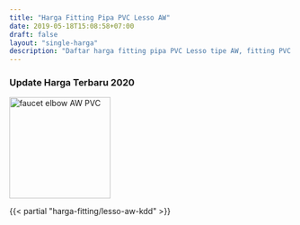 ```yaml
---
title: "Harga Fitting Pipa PVC Lesso AW"
date: 2019-05-18T15:08:58+07:00
draft: false
layout: "single-harga"
description: "Daftar harga fitting pipa PVC Lesso tipe AW, fitting PVC murah berkualitas."
---
```


### Update Harga Terbaru 2020

<img src="../img/fitting-pvc/faucet-elbow-aw-lesso.png" alt="faucet elbow AW PVC" width="180">

{{< partial "harga-fitting/lesso-aw-kdd" >}}